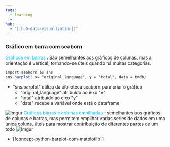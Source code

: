 ```yaml
---
tags:
  - learning
  - 
hub:
  - "[[hub-data-visualization]]"
---
```


### Gráfico em barra com seaborn

<font color = 00bfff>Gráficos em barras </font>: São semelhantes aos gráficos de colunas, mas a orientação é vertical, tornando-se úteis quando há muitas categorias.

``` css
import seaborn as sns
sns.barplot( x= "original_language", y = "total", data = tmdb)
```
- "sns.barplot" utiliza da bibliotéca seaborn para criar o gráfico
	- "original_language" atribuido ao eixo "x"
	- "total" atribuido ao eixo "y"
	- "data" recebe a varíável onde está o dataframe

![Imgur](https://i.imgur.com/MRVw8Mo.png)
<font color = 00bfff>Gráficos barras e colunas empilhadas </font> :  semelhantes aos gráficos de colunas e barras, mas permitem empilhar  várias series de dados em uma única coluna,  úteis para mostrar contribuição de diferentes partes de um todo
![Imgur](https://i.imgur.com/DuVLg5u.png)
- [[concept-python-barplot-com-matplotlib]]

